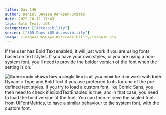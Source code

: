 ```yaml
---
title: Day 146
author: Daniel Devesa Derksen-Staats
date: 2022-10-11 17:43
tags: Bold Text, iOS
categories: ["Accessibility"]
series: ["365 Days iOS Accessibility"]
image: /Images/365DaysIOSAccessibility/image78.jpg
---
```


If the user has Bold Text enabled, it will just work if you are using fonts based on text styles. If you have your own styles, or you are using a non-system font, you'll need to provide the bolder version of the font when the setting is on.

![Some code shows how a single line is all you need for it to work with both Dynamic Type and Bold Text if you use preferred fonts for one of the pre-defined text styles. If you try to load a custom font, like Comic Sans, you then need to check if isBoldTextEnabled is true, and in that case, you need to load the bold version of the font. You can then retrieve the scaled font from UIFontMetrics, to have a similar behaviour to the system font, with the custom font.](/Images/365DaysIOSAccessibility/image78.jpg)